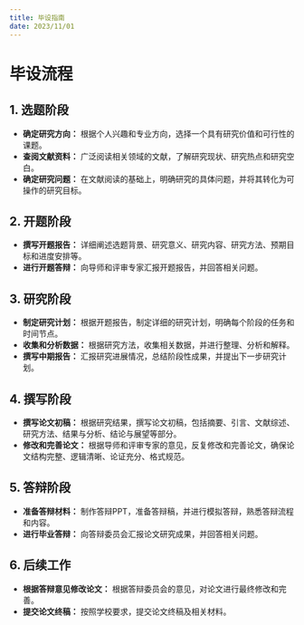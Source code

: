 ```yaml
---
title: 毕设指南
date: 2023/11/01
---
```


# 毕设流程

## 1. 选题阶段

* **确定研究方向：**  根据个人兴趣和专业方向，选择一个具有研究价值和可行性的课题。
* **查阅文献资料：**  广泛阅读相关领域的文献，了解研究现状、研究热点和研究空白。
* **确定研究问题：**  在文献阅读的基础上，明确研究的具体问题，并将其转化为可操作的研究目标。

## 2. 开题阶段

* **撰写开题报告：**  详细阐述选题背景、研究意义、研究内容、研究方法、预期目标和进度安排等。
* **进行开题答辩：**  向导师和评审专家汇报开题报告，并回答相关问题。

## 3. 研究阶段

* **制定研究计划：**  根据开题报告，制定详细的研究计划，明确每个阶段的任务和时间节点。
* **收集和分析数据：**  根据研究方法，收集相关数据，并进行整理、分析和解释。
* **撰写中期报告：**  汇报研究进展情况，总结阶段性成果，并提出下一步研究计划。

## 4. 撰写阶段

* **撰写论文初稿：**  根据研究结果，撰写论文初稿，包括摘要、引言、文献综述、研究方法、结果与分析、结论与展望等部分。
* **修改和完善论文：**  根据导师和评审专家的意见，反复修改和完善论文，确保论文结构完整、逻辑清晰、论证充分、格式规范。

## 5. 答辩阶段

* **准备答辩材料：**  制作答辩PPT，准备答辩稿，并进行模拟答辩，熟悉答辩流程和内容。
* **进行毕业答辩：**  向答辩委员会汇报论文研究成果，并回答相关问题。

## 6. 后续工作

* **根据答辩意见修改论文：**  根据答辩委员会的意见，对论文进行最终修改和完善。
* **提交论文终稿：**  按照学校要求，提交论文终稿及相关材料。

